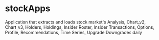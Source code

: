# stockApps
Application that extracts and loads stock market's Analysis, Chart_v2, Chart_v3, Holders, Holdings, Insider Roster, Insider Transactions, Options, Profile, Recommendations, Time Series, Upgrade Downgrades daily
